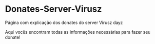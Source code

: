 # Donates-Server-Virusz
Página com explicação dos donates do server Virusz dayz

Aqui vocês encontram todas as informações necessárias para fazer seu donate!
